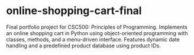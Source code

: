 # online-shopping-cart-final
Final portfolio project for CSC500: Principles of Programming. Implements an online shopping cart in Python using object-oriented programming with classes, methods, and a menu-driven interface. Features dynamic date handling and a predefined product database using product IDs.
